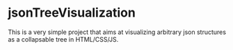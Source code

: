 # jsonTreeVisualization
This is a very simple project that aims at visualizing arbitrary json structures as a collapsable tree in HTML/CSS/JS.
